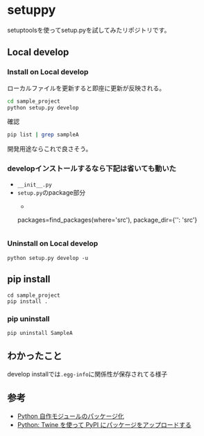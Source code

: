 # setuppy

setuptoolsを使ってsetup.pyを試してみたリポジトリです。

## Local develop

### Install on Local develop

ローカルファイルを更新すると即座に更新が反映される。

```sh
cd sample_project
python setup.py develop
```

確認

```sh
pip list | grep sampleA
```

開発用途ならこれで良さそう。

### developインストールするなら下記は省いても動いた

- `__init__.py`
- `setup.py`のpackage部分
    - ```python
    packages=find_packages(where='src'), 
    package_dir={'': 'src'}
    ```

### Uninstall on Local develop

```
python setup.py develop -u
```

## pip install

```
cd sample_project
pip install .
```

### pip uninstall

```
pip uninstall SampleA
```

## わかったこと

develop installでは`.egg-info`に関係性が保存されてる様子

## 参考

- [Python 自作モジュールのパッケージ化](https://gist.github.com/3panda/7508508a89bd1ea1990217142eaf3c9c)
- [Python: Twine を使って PyPI にパッケージをアップロードする](https://blog.amedama.jp/entry/2017/12/31/175036)
